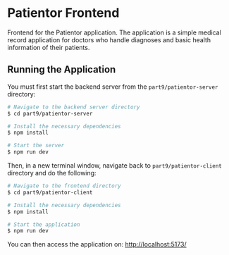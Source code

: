 # Patientor Frontend

Frontend for the Patientor application. The application is a simple medical record application for doctors who handle diagnoses and basic health information of their patients.

## Running the Application

You must first start the backend server from the `part9/patientor-server` directory:

```bash
# Navigate to the backend server directory
$ cd part9/patientor-server

# Install the necessary dependencies
$ npm install

# Start the server
$ npm run dev
```

Then, in a new terminal window, navigate back to `part9/patientor-client` directory and do the following:

```bash
# Navigate to the frontend directory
$ cd part9/patientor-client

# Install the necessary dependencies
$ npm install

# Start the application
$ npm run dev
```

You can then access the application on: [http://localhost:5173/](http://localhost:5173/)
